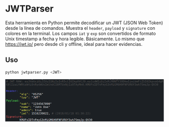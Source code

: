 # JWTParser

Esta herramienta en Python permite decodificar un JWT (JSON Web Token) desde la línea de comandos. Muestra el `header`, `payload` y `signature` con colores en la terminal. Los campos `iat` y `exp` son convertidos de formato Unix timestamp a fecha y hora legible. 
Básicamente. Lo mismo que https://jwt.io/ pero desde cli y offline, ideal para hacer evidencias.

## Uso
```bash
python jwtparser.py <JWT>
```

![Captura de pantalla](image.png)

